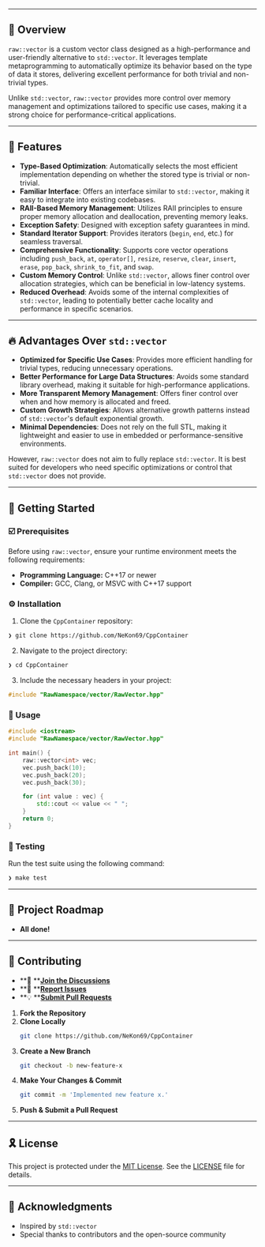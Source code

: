 ﻿---

## 📍 Overview

`raw::vector` is a custom vector class designed as a high-performance and user-friendly alternative to `std::vector`. It leverages template metaprogramming to automatically optimize its behavior based on the type of data it stores, delivering excellent performance for both trivial and non-trivial types.

Unlike `std::vector`, `raw::vector` provides more control over memory management and optimizations tailored to specific use cases, making it a strong choice for performance-critical applications.

---

## 👾 Features

- **Type-Based Optimization**: Automatically selects the most efficient implementation depending on whether the stored type is trivial or non-trivial.
- **Familiar Interface**: Offers an interface similar to `std::vector`, making it easy to integrate into existing codebases.
- **RAII-Based Memory Management**: Utilizes RAII principles to ensure proper memory allocation and deallocation, preventing memory leaks.
- **Exception Safety**: Designed with exception safety guarantees in mind.
- **Standard Iterator Support**: Provides iterators (`begin`, `end`, etc.) for seamless traversal.
- **Comprehensive Functionality**: Supports core vector operations including `push_back`, `at`, `operator[]`, `resize`, `reserve`, `clear`, `insert`, `erase`, `pop_back`, `shrink_to_fit`, and `swap`.
- **Custom Memory Control**: Unlike `std::vector`, allows finer control over allocation strategies, which can be beneficial in low-latency systems.
- **Reduced Overhead**: Avoids some of the internal complexities of `std::vector`, leading to potentially better cache locality and performance in specific scenarios.

---

## 🔥 Advantages Over `std::vector`

- **Optimized for Specific Use Cases**: Provides more efficient handling for trivial types, reducing unnecessary operations.
- **Better Performance for Large Data Structures**: Avoids some standard library overhead, making it suitable for high-performance applications.
- **More Transparent Memory Management**: Offers finer control over when and how memory is allocated and freed.
- **Custom Growth Strategies**: Allows alternative growth patterns instead of `std::vector`'s default exponential growth.
- **Minimal Dependencies**: Does not rely on the full STL, making it lightweight and easier to use in embedded or performance-sensitive environments.

However, `raw::vector` does not aim to fully replace `std::vector`. It is best suited for developers who need specific optimizations or control that `std::vector` does not provide.

---

## 🚀 Getting Started

### ☑️ Prerequisites

Before using `raw::vector`, ensure your runtime environment meets the following requirements:

- **Programming Language:** C++17 or newer
- **Compiler:** GCC, Clang, or MSVC with C++17 support

### ⚙️ Installation

1. Clone the `CppContainer` repository:

```sh
❯ git clone https://github.com/NeKon69/CppContainer
```

2. Navigate to the project directory:

```sh
❯ cd CppContainer
```

3. Include the necessary headers in your project:

```cpp
#include "RawNamespace/vector/RawVector.hpp"
```

### 🤖 Usage

```cpp
#include <iostream>
#include "RawNamespace/vector/RawVector.hpp"

int main() {
    raw::vector<int> vec;
    vec.push_back(10);
    vec.push_back(20);
    vec.push_back(30);

    for (int value : vec) {
        std::cout << value << " ";
    }
    return 0;
}
```

### 🧪 Testing

Run the test suite using the following command:

```sh
❯ make test
```

---

## 📌 Project Roadmap

- **All done!**

---

## 🔰 Contributing

- \*\*💬 \*\***[Join the Discussions](https://github.com/NeKon69/CppContainer/discussions)**
- \*\*🐛 \*\***[Report Issues](https://github.com/NeKon69/CppContainer/issues)**
- \*\*💡 \*\***[Submit Pull Requests](https://github.com/NeKon69/CppContainer/pulls)**

1. **Fork the Repository**
2. **Clone Locally**
   ```sh
   git clone https://github.com/NeKon69/CppContainer
   ```
3. **Create a New Branch**
   ```sh
   git checkout -b new-feature-x
   ```
4. **Make Your Changes & Commit**
   ```sh
   git commit -m 'Implemented new feature x.'
   ```
5. **Push & Submit a Pull Request**

---

## 🎗 License

This project is protected under the [MIT License](https://choosealicense.com/licenses/mit/). See the [LICENSE](https://github.com/NeKon69/CppContainer/blob/master/LICENSE) file for details.

---

## 🙌 Acknowledgments

- Inspired by `std::vector`
- Special thanks to contributors and the open-source community

